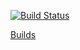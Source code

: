 [![Build Status](https://travis-ci.org/bastlirna/esp8266-mqtt-gadgets.svg?branch=master)](https://travis-ci.org/bastlirna/esp8266-mqtt-gadgets)

[Builds](http://jslab.net/pub/esp8266-mqtt-gadgets/)